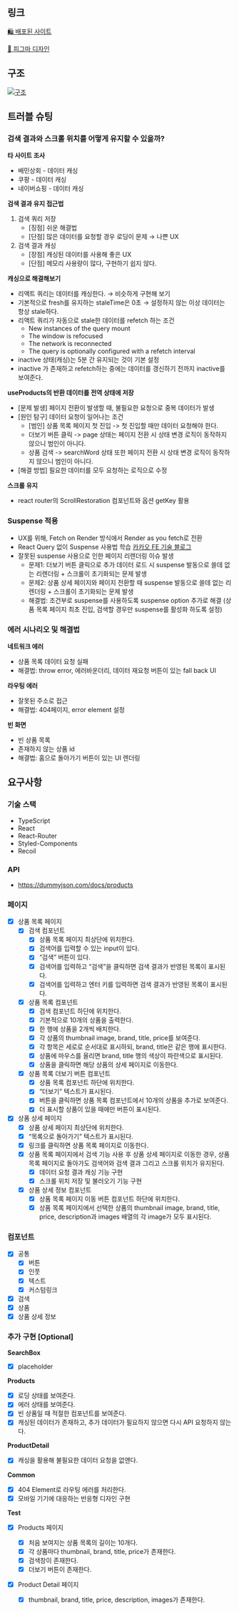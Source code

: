 ## 링크

[🛍️ 배포된 사이트](https://baecomm.netlify.app/)

[🎨 피그마 디자인](https://www.figma.com/file/iHOJ6tgNBiAV8hhbvzUvmE/%EB%94%94%EC%9E%90%EC%9D%B8?type=design&node-id=0%3A1&mode=design&t=Kju5aMKgp05Kc3CT-1)

## 구조

[![구조](https://mermaid.ink/img/pako:eNqrVkrOT0lVslJKy8kvT85ILCpRCHGJyVMAAsdox4KCWAVdXTun6DfNjW8ndSi8XrXy9cK5Cm_7ZryZu-XN8oZYdJXOMJVA6k3LDoU3C6a-3rwFQ4MTSG0NVOnbxi2vl62tUXBGlns7fcnr3ilwOSeInDNYDuKKN3P2vF44R-F1f8-bqS2vNjS82rEBoVxJRyk3tSg3MTMF6LVqkOYYpZKM1NzUGCUrIDMlsSg7RikmrxaoLrG0JD-4Mi9ZySotMac4VUeptCAlsSTVJTMxvSgxFy5akJgXlZ8P49cCAIGEhm0?type=png)](https://mermaid.live/edit#pako:eNqrVkrOT0lVslJKy8kvT85ILCpRCHGJyVMAAsdox4KCWAVdXTun6DfNjW8ndSi8XrXy9cK5Cm_7ZryZu-XN8oZYdJXOMJVA6k3LDoU3C6a-3rwFQ4MTSG0NVOnbxi2vl62tUXBGlns7fcnr3ilwOSeInDNYDuKKN3P2vF44R-F1f8-bqS2vNjS82rEBoVxJRyk3tSg3MTMF6LVqkOYYpZKM1NzUGCUrIDMlsSg7RikmrxaoLrG0JD-4Mi9ZySotMac4VUeptCAlsSTVJTMxvSgxFy5akJgXlZ8P49cCAIGEhm0)

## 트러블 슈팅

### 검색 결과와 스크롤 위치를 어떻게 유지할 수 있을까?

**타 사이트 조사**

- 배민상회 - 데이터 캐싱
- 쿠팡 - 데이터 캐싱
- 네이버쇼핑 - 데이터 캐싱

**검색 결과 유지 접근법**

1. 검색 쿼리 저장
   - [징점] 쉬운 해결법
   - [단점] 많은 데이터를 요청할 경우 로딩이 문제 → 나쁜 UX
2. 검색 결과 캐싱
   - [장점] 캐싱된 데이터를 사용해 좋은 UX
   - [단점] 메모리 사용량이 많다, 구현하기 쉽지 않다.

**캐싱으로 해결해보기**

- 리액트 쿼리는 데이터를 캐싱한다. → 비슷하게 구현해 보기
- 기본적으로 fresh를 유지하는 staleTime은 0초 → 설정하지 않는 이상 데이터는 항상 stale하다.
- 리액트 쿼리가 자동으로 stale한 데이터를 refetch 하는 조건
  - New instances of the query mount
  - The window is refocused
  - The network is reconnected
  - The query is optionally configured with a refetch interval
- inactive 상태(캐싱)는 5분 간 유지되는 것이 기본 설정
- inactive 가 존재하고 refetch하는 중에는 데이터를 갱신하기 전까지 inactive를 보여준다.

**useProducts의 반환 데이터를 전역 상태에 저장**

- [문제 발생] 페이지 전환이 발생할 때, 불필요한 요청으로 중복 데이터가 발생
- [원인 탐구] 데이터 요청이 일어나는 조건
  - [범인] 상품 목록 페이지 첫 진입 -> 첫 진입할 때만 데이터 요청해야 한다.
  - 더보기 버튼 클릭 -> page 상태는 페이지 전환 시 상태 변경 로직이 동작하지 않으니 범인이 아니다.
  - 상품 검색 -> searchWord 상태 또한 페이지 전환 시 상태 변경 로직이 동작하지 않으니 범인이 아니다.
- [해결 방법] 필요한 데이터를 모두 요청하는 로직으로 수정

**스크롤 유지**

- react router의 ScrollRestoration 컴포넌트와 옵션 getKey 활용

### Suspense 적용

- UX를 위해, Fetch on Render 방식에서 Render as you fetch로 전환
- React Query 없이 Suspense 사용법 학습 [카카오 FE 기술 블로그](https://fe-developers.kakaoent.com/2021/211127-211209-suspense/)
- 잘못된 suspense 사용으로 인한 페이지 리렌더링 이슈 발생
  - 문제1: 더보기 버튼 클릭으로 추가 데이터 로드 시 suspense 발동으로 쓸데 없는 리렌더링 + 스크롤이 초기화되는 문제 발생
  - 문제2: 상품 상세 페이지와 페이지 전환할 때 suspense 발동으로 쓸데 없는 리렌더링 + 스크롤이 초기화되는 문제 발생
  - 해결법: 조건부로 suspense를 사용하도록 suspense option 추가로 해결 (상품 목록 페이지 최초 진입, 검색할 경우만 suspense를 활성화 하도록 설정)

### 에러 시나리오 및 해결법

**네트워크 에러**

- 상품 목록 데이터 요청 실패
- 해결법: throw error, 에러바운더리, 데이터 재요청 버튼이 있는 fall back UI

**라우팅 에러**

- 잘못된 주소로 접근
- 해결법: 404페이지, error element 설정

**빈 화면**

- 빈 상품 목록
- 존재하지 않는 상품 id
- 해결법: 홈으로 돌아가기 버튼이 있는 UI 렌더링

## 요구사항

### 기술 스택

- TypeScript
- React
- React-Router
- Styled-Components
- Recoil

### API

- https://dummyjson.com/docs/products

### 페이지

- [x] 상품 목록 페이지
  - [x] 검색 컴포넌트
    - [x] 상품 목록 페이지 최상단에 위치한다.
    - [x] 검색어를 입력할 수 있는 input이 있다.
    - [x] “검색” 버튼이 있다.
    - [x] 검색어를 입력하고 “검색”을 클릭하면 검색 결과가 반영된 목록이 표시된다.
    - [x] 검색어를 입력하고 엔터 키를 입력하면 검색 결과가 반영된 목록이 표시된다.
  - [x] 상품 목록 컴포넌트
    - [x] 검색 컴포넌트 하단에 위치한다.
    - [x] 기본적으로 10개의 상품을 출력한다.
    - [x] 한 행에 상품을 2개씩 배치한다.
    - [x] 각 상품의 thumbnail image, brand, title, price를 보여준다.
    - [x] 각 항목은 세로로 순서대로 표시하되, brand, title은 같은 행에 표시한다.
    - [x] 상품에 마우스를 올리면 brand, title 행의 색상이 파란색으로 표시된다.
    - [x] 상품을 클릭하면 해당 상품의 상세 페이지로 이동한다.
  - [x] 상품 목록 더보기 버튼 컴포넌트
    - [x] 상품 목록 컴포넌트 하단에 위치한다.
    - [x] “더보기” 텍스트가 표시된다.
    - [x] 버튼을 클릭하면 상품 목록 컴포넌트에서 10개의 상품을 추가로 보여준다.
    - [x] 더 표시할 상품이 있을 때에만 버튼이 표시된다.
- [x] 상품 상세 페이지
  - [x] 상품 상세 페이지 최상단에 위치한다.
  - [x] “목록으로 돌아가기” 텍스트가 표시된다.
  - [x] 링크를 클릭하면 상품 목록 페이지로 이동한다.
  - [x] 상품 목록 페이지에서 검색 기능 사용 후 상품 상세 페이지로 이동한 경우, 상품 목록 페이지로 돌아가도 검색어와 검색 결과 그리고 스크롤 위치가 유지된다.
    - [x] 데이터 요청 결과 캐싱 기능 구현
    - [x] 스크롤 위치 저장 및 불러오기 기능 구현
  - [x] 상품 상세 정보 컴포넌트
    - [x] 상품 목록 페이지 이동 버튼 컴포넌트 하단에 위치한다.
    - [x] 상품 목록 페이지에서 선택한 상품의 thumbnail image, brand, title, price, description과 images 배열의 각 image가 모두 표시된다.

### 컴포넌트

- [x] 공통
  - [x] 버튼
  - [x] 인풋
  - [x] 텍스트
  - [x] 커스텀링크
- [x] 검색
- [x] 상품
- [x] 상품 상세 정보

### 추가 구현 [Optional]

**SearchBox**

- [x] placeholder

**Products**

- [x] 로딩 상태를 보여준다.
- [x] 에러 상태를 보여준다.
- [x] 빈 상품일 때 적절한 컴포넌트를 보여준다.
- [x] 캐싱된 데이터가 존재하고, 추가 데이터가 필요하지 않으면 다시 API 요청하지 않는다.

**ProductDetail**

- [x] 캐싱을 활용해 불필요한 데이터 요청을 없앤다.

**Common**

- [x] 404 Element로 라우팅 에러를 처리한다.
- [x] 모바일 기기에 대응하는 반응형 디자인 구현

**Test**

- [x] Products 페이지

  - [x] 처음 보여지는 상품 목록의 길이는 10개다.
  - [x] 각 상품마다 thumbnail, brand, title, price가 존재한다.
  - [x] 검색창이 존재한다.
  - [x] 더보기 버튼이 존재한다.

- [x] Product Detail 페이지

  - [x] thumbnail, brand, title, price, description, images가 존재한다.
